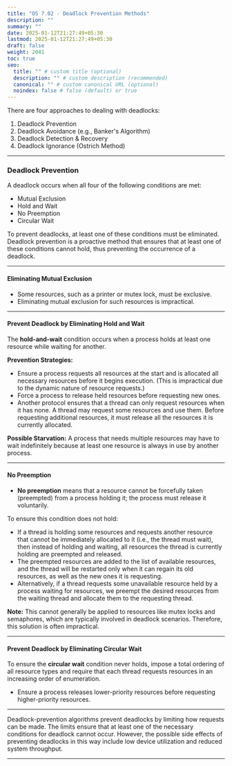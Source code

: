```yaml
---
title: "OS 7.02 - Deadlock Prevention Methods"
description: ""
summary: ""
date: 2025-01-12T21:27:49+05:30
lastmod: 2025-01-12T21:27:49+05:30
draft: false
weight: 2041
toc: true
seo:
  title: "" # custom title (optional)
  description: "" # custom description (recommended)
  canonical: "" # custom canonical URL (optional)
  noindex: false # false (default) or true
---
```



There are four approaches to dealing with deadlocks:

1. Deadlock Prevention
2. Deadlock Avoidance (e.g., Banker's Algorithm)
3. Deadlock Detection & Recovery
4. Deadlock Ignorance (Ostrich Method)

---

### Deadlock Prevention

A deadlock occurs when all four of the following conditions are met:
- Mutual Exclusion
- Hold and Wait
- No Preemption
- Circular Wait

To prevent deadlocks, at least one of these conditions must be eliminated. Deadlock prevention is a proactive method that ensures that at least one of these conditions cannot hold, thus preventing the occurrence of a deadlock.

____

#### Eliminating Mutual Exclusion

- Some resources, such as a printer or mutex lock, must be exclusive.
- Eliminating mutual exclusion for such resources is impractical.

____

#### Prevent Deadlock by Eliminating Hold and Wait

The **hold-and-wait** condition occurs when a process holds at least one resource while waiting for another.

**Prevention Strategies:**
- Ensure a process requests all resources at the start and is allocated all necessary resources before it begins execution. (This is impractical due to the dynamic nature of resource requests.)
- Force a process to release held resources before requesting new ones.
- Another protocol ensures that a thread can only request resources when it has none. A thread may request some resources and use them. Before requesting additional resources, it must release all the resources it is currently allocated.

**Possible Starvation:** A process that needs multiple resources may have to wait indefinitely because at least one resource is always in use by another process.

____

#### No Preemption

- **No preemption** means that a resource cannot be forcefully taken (preempted) from a process holding it; the process must release it voluntarily.

To ensure this condition does not hold:

- If a thread is holding some resources and requests another resource that cannot be immediately allocated to it (i.e., the thread must wait), then instead of holding and waiting, all resources the thread is currently holding are preempted and released.
- The preempted resources are added to the list of available resources, and the thread will be restarted only when it can regain its old resources, as well as the new ones it is requesting.
- Alternatively, if a thread requests some unavailable resource held by a process waiting for resources, we preempt the desired resources from the waiting thread and allocate them to the requesting thread.

**Note:** This cannot generally be applied to resources like mutex locks and semaphores, which are typically involved in deadlock scenarios. Therefore, this solution is often impractical.

____

#### Prevent Deadlock by Eliminating Circular Wait

To ensure the **circular wait** condition never holds, impose a total ordering of all resource types and require that each thread requests resources in an increasing order of enumeration.

- Ensure a process releases lower-priority resources before requesting higher-priority resources.

---

Deadlock-prevention algorithms prevent deadlocks by limiting how requests can be made. The limits ensure that at least one of the necessary conditions for deadlock cannot occur. However, the possible side effects of preventing deadlocks in this way include low device utilization and reduced system throughput.

____
